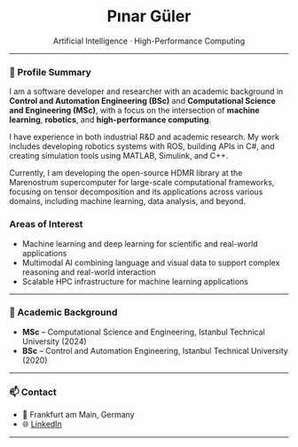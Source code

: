 <h1 align="center">Pınar Güler</h1>

<p align="center">
  Artificial Intelligence · High-Performance Computing 
</p>

---

### 👤 Profile Summary

I am a software developer and researcher with an academic background in **Control and Automation Engineering (BSc)** and **Computational Science and Engineering (MSc)**, with a focus on the intersection of **machine learning**, **robotics**, and **high-performance computing**. 

I have experience in both industrial R&D and academic research. My work includes developing robotics systems with ROS, building APIs in C#, and creating simulation tools using MATLAB, Simulink, and C++.

Currently, I am developing the open-source HDMR library at the Marenostrum supercomputer for large-scale computational frameworks, focusing on tensor decomposition and its applications across various domains, including machine learning, data analysis, and beyond.


### Areas of Interest
- Machine learning and deep learning for scientific and real-world applications
- Multimodal AI combining language and visual data to support complex reasoning and real-world interaction 
- Scalable HPC infrastructure for machine learning applications

---

### 📄 Academic Background

- **MSc** – Computational Science and Engineering, Istanbul Technical University (2024)  
- **BSc** – Control and Automation Engineering, Istanbul Technical University (2020)

---

### 📫 Contact

- 📍 Frankfurt am Main, Germany  
- 🌐 [LinkedIn](https://www.linkedin.com/in/pinargüler)  

---


